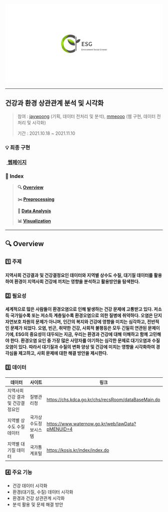 ![linkedin_banner_image_2](md-images/logo.png)

---

## 건강과 환경 상관관계 분석 및 시각화

> 참여 :  [jaywoong](https://github.com/jaywoong) (기획, 데이터 전처리 및 분석),  [mmeooo](https://github.com/mmeooo) (웹 구현, 데이터 전처리 및 시각화)
>
> 기간 : 2021.10.18 ~ 2021.11.10



### :bulb: 최종 구현

###  &nbsp;**[ 웹페이지](http://cjdauddl93.pythonanywhere.com/)**



###  :pushpin: **Index**

> **:mag: [Overview](#idx1)** 
>
> **:scissors: [Preprocessing](#idx2)**  
>
> **:bookmark_tabs: [Data Analysis](#idx3)**
>
> **:bar_chart: [Visualization](#idx4)**

___



## :mag: Overview <a id="idx1"></a>

### :one: 주제

**지역사회 건강결과 및 건강결정요인 데이터와 지역별 상수도 수질, 대기질 데이터를 활용하여 환경이 지역사회 건강에 끼치는 영향을 분석하고 활용방안을 탐색한다.**



### :two: 필요성 

**세계적으로 많은 사람들이 환경오염으로 인해 발생하는 건강 문제에 고통받고 있다. 저소득 국가일수록 또는 저소득 계층일수록 환경오염으로 의한 질병에 취약하다. 오염은 단지 자연보호 차원의 문제가 아니며, 인간의 복지와 건강에 영향을 미치는 심각하고, 전반적인 문제가 되었다. 오염, 빈곤, 취약한 건강, 사회적 불평등은 모두 긴밀히 연관된 문제이기에, ESG의 중요성이 대두되는 지금, 우리는 환경과 건강에 대해 이해하고 함께 고민해야 한다. 환경오염 요인 중 가장 많은 사망자를 야기하는 심각한 문제로 대기오염과 수질오염이 있다. 따라서 대기질과 수질의 변화 양상 및 건강에 미치는 영향을 시각화하여 경각심을 제고하고, 사회 문제에 대한 해결 방안을 제시한다.**



### :three: 데이터

| 데이터                             | 사이트               | 링크                                                |
| ---------------------------------- | -------------------- | --------------------------------------------------- |
| 지역사회 건강 결과 및 건강결정요인 | 질병관리청           | https://chs.kdca.go.kr/chs/recsRoom/dataBaseMain.do |
| 지역별 상수도 수질 데이터          | 국가상수도정보시스템 | https://www.waternow.go.kr/web/lawData?pMENUID=4    |
| 지역별 대기질 데이터               | 국가통계포털         | https://kosis.kr/index/index.do                     |



### :four: 주요 기능

- 건강 데이터 시각화
- 환경(대기질, 수질) 데이터 시각화
- 환경과 건강 상관관계 시각화
- 분석 활용 및 문제 해결 방안



